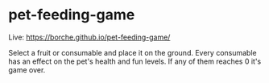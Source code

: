 # pet-feeding-game

Live: https://borche.github.io/pet-feeding-game/

Select a fruit or consumable and place it on the ground. Every consumable has an effect on the pet's health and fun levels. If any of them reaches 0 it's game over.
